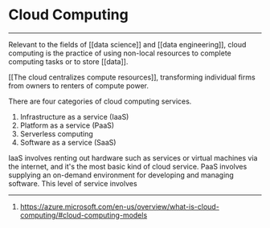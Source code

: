 # Cloud Computing
---
Relevant to the fields of [[data science]] and [[data engineering]], cloud computing is the practice of using non-local resources to complete computing tasks or to store [[data]]. 

[[The cloud centralizes compute resources]], transforming individual firms from owners to renters of compute power. 

There are four categories of cloud computing services.

1. Infrastructure as a service (IaaS)
2. Platform as a service (PaaS)
3. Serverless computing
4. Software as a service (SaaS)

IaaS involves renting out hardware such as services or virtual machines via the internet, and it's the most basic kind of cloud service. PaaS involves supplying an on-demand environment for developing and managing software. This level of service involves

---
1. https://azure.microsoft.com/en-us/overview/what-is-cloud-computing/#cloud-computing-models